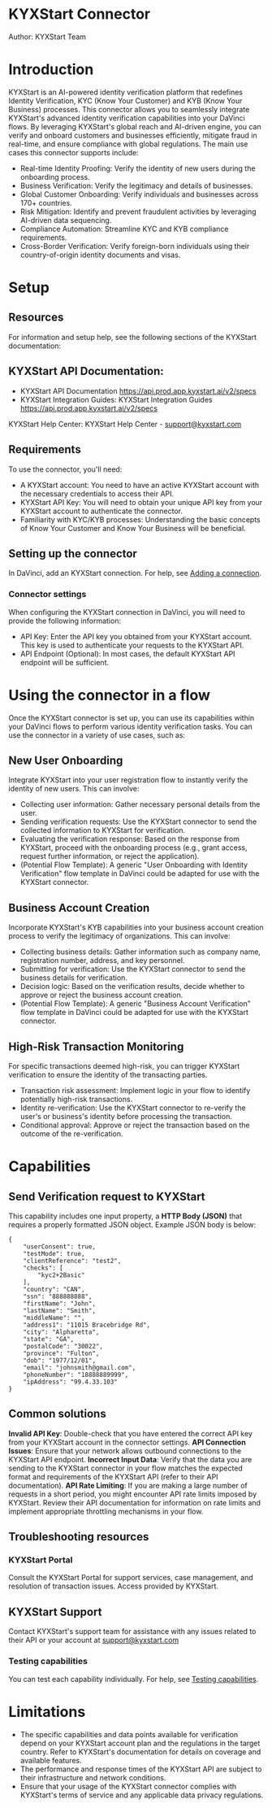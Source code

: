 # KYXStart Connector

Author: KYXStart Team

# Introduction

KYXStart is an AI-powered identity verification platform that redefines Identity Verification, KYC (Know Your Customer) and KYB (Know Your Business) processes. This connector allows you to seamlessly integrate KYXStart's advanced identity verification capabilities into your DaVinci flows. By leveraging KYXStart's global reach and AI-driven engine, you can verify and onboard customers and businesses efficiently, mitigate fraud in real-time, and ensure compliance with global regulations.
The main use cases this connector supports include:

* Real-time Identity Proofing: Verify the identity of new users during the onboarding process.
* Business Verification: Verify the legitimacy and details of businesses.
* Global Customer Onboarding: Verify individuals and businesses across 170+ countries.
* Risk Mitigation: Identify and prevent fraudulent activities by leveraging AI-driven data sequencing.
* Compliance Automation: Streamline KYC and KYB compliance requirements.
* Cross-Border Verification: Verify foreign-born individuals using their country-of-origin identity documents and visas.

# Setup

## Resources

For information and setup help, see the following sections of the KYXStart documentation:


## KYXStart API Documentation:
* KYXStart API Documentation https://api.prod.app.kyxstart.ai/v2/specs
* KYXStart Integration Guides: KYXStart Integration Guides https://api.prod.app.kyxstart.ai/v2/specs

KYXStart Help Center: KYXStart Help Center - support@kyxstart.com

## Requirements

To use the connector, you'll need:
* A KYXStart account: You need to have an active KYXStart account with the necessary credentials to access their API.
* KYXStart API Key: You will need to obtain your unique API key from your KYXStart account to authenticate the connector.
* Familiarity with KYC/KYB processes: Understanding the basic concepts of Know Your Customer and Know Your Business will be beneficial.

## Setting up the connector

In DaVinci, add an KYXStart connection. For help, see [Adding a connection](https://docs.pingidentity.com/davinci/connectors/davinci_adding_a_connector.html).

### Connector settings

When configuring the KYXStart connection in DaVinci, you will need to provide the following information:
* API Key: Enter the API key you obtained from your KYXStart account. This key is used to authenticate your requests to the KYXStart API.
* API Endpoint (Optional): In most cases, the default KYXStart API endpoint will be sufficient.

# Using the connector in a flow

Once the KYXStart connector is set up, you can use its capabilities within your DaVinci flows to perform various identity verification tasks.
You can use the connector in a variety of use cases, such as:

## New User Onboarding
Integrate KYXStart into your user registration flow to instantly verify the identity of new users. This can involve:
* Collecting user information: Gather necessary personal details from the user.
* Sending verification requests: Use the KYXStart connector to send the collected information to KYXStart for verification.
* Evaluating the verification response: Based on the response from KYXStart, proceed with the onboarding process (e.g., grant access, request further information, or reject the application).
* (Potential Flow Template): A generic "User Onboarding with Identity Verification" flow template in DaVinci could be adapted for use with the KYXStart connector.

## Business Account Creation
Incorporate KYXStart's KYB capabilities into your business account creation process to verify the legitimacy of organizations. This can involve:
* Collecting business details: Gather information such as company name, registration number, address, and key personnel.
* Submitting for verification: Use the KYXStart connector to send the business details for verification.
* Decision logic: Based on the verification results, decide whether to approve or reject the business account creation.
* (Potential Flow Template): A generic "Business Account Verification" flow template in DaVinci could be adapted for use with the KYXStart connector.

## High-Risk Transaction Monitoring
For specific transactions deemed high-risk, you can trigger KYXStart verification to ensure the identity of the transacting parties.
* Transaction risk assessment: Implement logic in your flow to identify potentially high-risk transactions.
* Identity re-verification: Use the KYXStart connector to re-verify the user's or business's identity before processing the transaction.
* Conditional approval: Approve or reject the transaction based on the outcome of the re-verification.

# Capabilities

## Send Verification request to KYXStart
This capability includes one input property, a **HTTP Body (JSON)** that requires a properly formatted JSON object. Example JSON body is below:

```
{
    "userConsent": true,
    "testMode": true,
    "clientReference": "test2",
    "checks": [
        "kyc2+2Basic"
    ],
    "country": "CAN",
    "ssn": "888888888", 
    "firstName": "John",
    "lastName": "Smith",
    "middleName": "",
    "address1": "11015 Bracebridge Rd",
    "city": "Alpharetta",
    "state": "GA",
    "postalCode": "30022",
    "province": "Fulton",
    "dob": "1977/12/01",
    "email": "johnsmith@gmail.com",
    "phoneNumber": "18888889999",
    "ipAddress": "99.4.33.103"
}
```

## Common solutions

**Invalid API Key**: Double-check that you have entered the correct API key from your KYXStart account in the connector settings.
**API Connection Issues**: Ensure that your network allows outbound connections to the KYXStart API endpoint.
**Incorrect Input Data**: Verify that the data you are sending to the KYXStart connector in your flow matches the expected format and requirements of the KYXStart API (refer to their API documentation).
**API Rate Limiting**: If you are making a large number of requests in a short period, you might encounter API rate limits imposed by KYXStart. Review their API documentation for information on rate limits and implement appropriate throttling mechanisms in your flow.

## Troubleshooting resources

### KYXStart Portal
Consult the KYXStart Portal for support services, case management, and resolution of transaction issues. Access provided by KYXStart.

## KYXStart Support
Contact KYXStart's support team for assistance with any issues related to their API or your account at support@kyxstart.com


### Testing capabilities

You can test each capability individually. For help, see [Testing capabilities](https://docs.google.com/document/d/1Sc9tD5tn9dl79qOWup0k3eKk5hrNVI8lZPAdm8loeiA/edit#).


# Limitations

* The specific capabilities and data points available for verification depend on your KYXStart account plan and the regulations in the target country. Refer to KYXStart's documentation for details on coverage and available features.
* The performance and response times of the KYXStart API are subject to their infrastructure and network conditions.
* Ensure that your usage of the KYXStart connector complies with KYXStart's terms of service and any applicable data privacy regulations.
